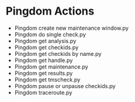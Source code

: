 

 # Pingdom Actions 

* Pingdom create new maintenance window.py
* Pingdom do single check.py
* Pingdom get analysis.py
* Pingdom get checkids.py
* Pingdom get checkids by name.py
* Pingdom get handle.py
* Pingdom get maintenance.py
* Pingdom get results.py
* Pingdom get tmscheck.py
* Pingdom pause or unpause checkids.py
* Pingdom traceroute.py
